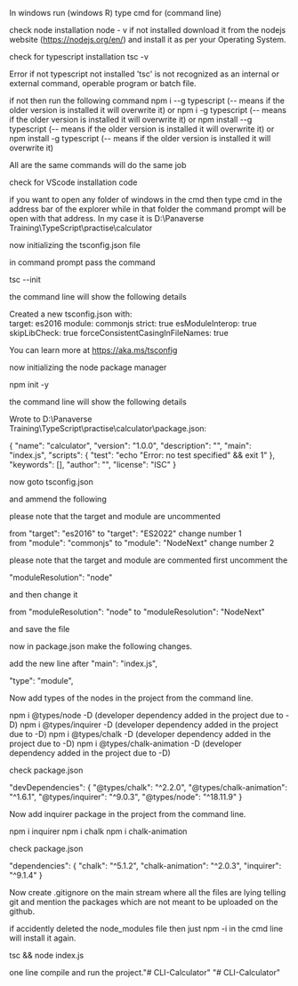 In windows run (windows R) type cmd for (command line)

check node installation
node - v
if not installed download it from the nodejs website (https://nodejs.org/en/) and install it as per your Operating System.


check for typescript installation
tsc -v

Error if not typescript not installed
'tsc' is not recognized as an internal or external command,
operable program or batch file.

if not then run the following command
npm i --g typescript (-- means if the older version is installed it will overwrite it)
or
npm i -g typescript (-- means if the older version is installed it will overwrite it)
or
npm install --g typescript (-- means if the older version is installed it will overwrite it)
or
npm install -g typescript (-- means if the older version is installed it will overwrite it)

All are  the same commands will do the same job

check for VScode installation
code<space><dot>

if you want to open any folder of windows in the cmd then type cmd in the address bar of the explorer while in that folder the command prompt will be open with that address. In my case it is D:\Panaverse Training\TypeScript\practise\calculator

now initializing the tsconfig.json file

in command prompt pass the command

tsc --init

the command line will show the following details

Created a new tsconfig.json with:                                                                                         
  target: es2016
  module: commonjs
  strict: true
  esModuleInterop: true
  skipLibCheck: true
  forceConsistentCasingInFileNames: true

You can learn more at https://aka.ms/tsconfig


now initializing the node package manager 

npm init -y

the command line will show the following details

Wrote to D:\Panaverse Training\TypeScript\practise\calculator\package.json:

{
  "name": "calculator",
  "version": "1.0.0",
  "description": "",
  "main": "index.js",
  "scripts": {
    "test": "echo \"Error: no test specified\" && exit 1"
  },
  "keywords": [],
  "author": "",
  "license": "ISC"
}

now goto tsconfig.json

and ammend the following 


please note that the target and module are uncommented 

from "target": "es2016" to  "target": "ES2022"  change number 1    
from "module": "commonjs" to "module": "NodeNext" change number 2

please note that the target and module are commented first uncomment the 

"moduleResolution": "node"

and then change it 

from "moduleResolution": "node" to "moduleResolution": "NodeNext"
 
and save the file

now in package.json make the following changes.

add the new line after "main": "index.js",

"type": "module",

Now add types of the nodes in the project from the command line.

npm i @types/node -D  		(developer dependency added in the project due to -D)
npm i @types/inquirer -D  	(developer dependency added in the project due to -D)
npm i @types/chalk -D  		(developer dependency added in the project due to -D)
npm i @types/chalk-animation -D (developer dependency added in the project due to -D)

check package.json

"devDependencies": 
{
"@types/chalk": "^2.2.0",
"@types/chalk-animation": "^1.6.1",
"@types/inquirer": "^9.0.3",
"@types/node": "^18.11.9"
}


Now add inquirer package in the project from the command line.

npm i inquirer
npm i chalk
npm i chalk-animation

check package.json

"dependencies": 
{
"chalk": "^5.1.2",
"chalk-animation": "^2.0.3",
"inquirer": "^9.1.4"
}

Now create .gitignore on the main stream where all the files are lying telling git and mention the packages which are not meant to be uploaded on the github.

if accidently deleted the node_modules file then just npm -i in the cmd line will install it again.

tsc && node index.js

one line compile and run the project."# CLI-Calculator" 
"# CLI-Calculator" 
